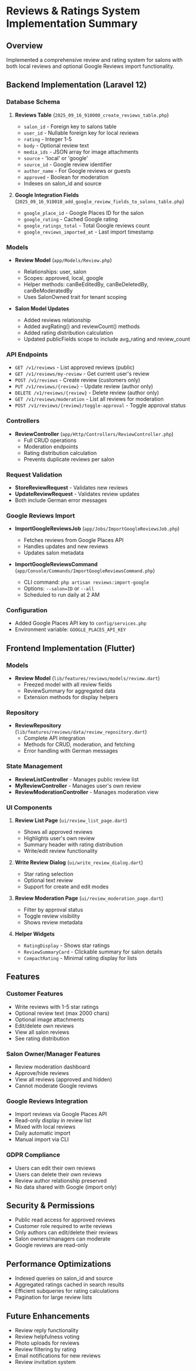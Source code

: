 # Reviews & Ratings System Implementation Summary

## Overview
Implemented a comprehensive review and rating system for salons with both local reviews and optional Google Reviews import functionality.

## Backend Implementation (Laravel 12)

### Database Schema
1. **Reviews Table** (`2025_09_16_910000_create_reviews_table.php`)
   - `salon_id` - Foreign key to salons table
   - `user_id` - Nullable foreign key for local reviews
   - `rating` - Integer 1-5
   - `body` - Optional review text
   - `media_ids` - JSON array for image attachments
   - `source` - 'local' or 'google'
   - `source_id` - Google review identifier
   - `author_name` - For Google reviews or guests
   - `approved` - Boolean for moderation
   - Indexes on salon_id and source

2. **Google Integration Fields** (`2025_09_16_910010_add_google_review_fields_to_salons_table.php`)
   - `google_place_id` - Google Places ID for the salon
   - `google_rating` - Cached Google rating
   - `google_ratings_total` - Total Google reviews count
   - `google_reviews_imported_at` - Last import timestamp

### Models
- **Review Model** (`app/Models/Review.php`)
  - Relationships: user, salon
  - Scopes: approved, local, google
  - Helper methods: canBeEditedBy, canBeDeletedBy, canBeModeratedBy
  - Uses SalonOwned trait for tenant scoping

- **Salon Model Updates**
  - Added reviews relationship
  - Added avgRating() and reviewCount() methods
  - Added rating distribution calculation
  - Updated publicFields scope to include avg_rating and review_count

### API Endpoints
- `GET /v1/reviews` - List approved reviews (public)
- `GET /v1/reviews/my-review` - Get current user's review
- `POST /v1/reviews` - Create review (customers only)
- `PUT /v1/reviews/{review}` - Update review (author only)
- `DELETE /v1/reviews/{review}` - Delete review (author only)
- `GET /v1/reviews/moderation` - List all reviews for moderation
- `POST /v1/reviews/{review}/toggle-approval` - Toggle approval status

### Controllers
- **ReviewController** (`app/Http/Controllers/ReviewController.php`)
  - Full CRUD operations
  - Moderation endpoints
  - Rating distribution calculation
  - Prevents duplicate reviews per salon

### Request Validation
- **StoreReviewRequest** - Validates new reviews
- **UpdateReviewRequest** - Validates review updates
- Both include German error messages

### Google Reviews Import
- **ImportGoogleReviewsJob** (`app/Jobs/ImportGoogleReviewsJob.php`)
  - Fetches reviews from Google Places API
  - Handles updates and new reviews
  - Updates salon metadata
  
- **ImportGoogleReviewsCommand** (`app/Console/Commands/ImportGoogleReviewsCommand.php`)
  - CLI command: `php artisan reviews:import-google`
  - Options: `--salon=ID` or `--all`
  - Scheduled to run daily at 2 AM

### Configuration
- Added Google Places API key to `config/services.php`
- Environment variable: `GOOGLE_PLACES_API_KEY`

## Frontend Implementation (Flutter)

### Models
- **Review Model** (`lib/features/reviews/models/review.dart`)
  - Freezed model with all review fields
  - ReviewSummary for aggregated data
  - Extension methods for display helpers

### Repository
- **ReviewRepository** (`lib/features/reviews/data/review_repository.dart`)
  - Complete API integration
  - Methods for CRUD, moderation, and fetching
  - Error handling with German messages

### State Management
- **ReviewListController** - Manages public review list
- **MyReviewController** - Manages user's own review
- **ReviewModerationController** - Manages moderation view

### UI Components

1. **Review List Page** (`ui/review_list_page.dart`)
   - Shows all approved reviews
   - Highlights user's own review
   - Summary header with rating distribution
   - Write/edit review functionality

2. **Write Review Dialog** (`ui/write_review_dialog.dart`)
   - Star rating selection
   - Optional text review
   - Support for create and edit modes

3. **Review Moderation Page** (`ui/review_moderation_page.dart`)
   - Filter by approval status
   - Toggle review visibility
   - Shows review metadata

4. **Helper Widgets**
   - `RatingDisplay` - Shows star ratings
   - `ReviewSummaryCard` - Clickable summary for salon details
   - `CompactRating` - Minimal rating display for lists

## Features

### Customer Features
- Write reviews with 1-5 star ratings
- Optional review text (max 2000 chars)
- Optional image attachments
- Edit/delete own reviews
- View all salon reviews
- See rating distribution

### Salon Owner/Manager Features
- Review moderation dashboard
- Approve/hide reviews
- View all reviews (approved and hidden)
- Cannot moderate Google reviews

### Google Reviews Integration
- Import reviews via Google Places API
- Read-only display in review list
- Mixed with local reviews
- Daily automatic import
- Manual import via CLI

### GDPR Compliance
- Users can edit their own reviews
- Users can delete their own reviews
- Review author relationship preserved
- No data shared with Google (import only)

## Security & Permissions
- Public read access for approved reviews
- Customer role required to write reviews
- Only authors can edit/delete their reviews
- Salon owners/managers can moderate
- Google reviews are read-only

## Performance Optimizations
- Indexed queries on salon_id and source
- Aggregated ratings cached in search results
- Efficient subqueries for rating calculations
- Pagination for large review lists

## Future Enhancements
- Review reply functionality
- Review helpfulness voting
- Photo uploads for reviews
- Review filtering by rating
- Email notifications for new reviews
- Review invitation system